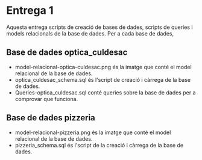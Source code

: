 # Entrega 1

Aquesta entrega scripts de creació de bases de dades, scripts de queries i models relacionals de la base de dades. Per a cada base de dades,

## Base de dades optica_culdesac

- model-relacional-optica-culdesac.png és la imatge que conté el model relacional de la base de dades.
- optica_culdesac_schema.sql és l'script de creació i càrrega de la base de dades.
- Queries-optica_culdesac.sql conté queries sobre la base de dades per a comprovar que funciona.

## Base de dades pizzeria

- model-relacional-pizzeria.png és la imatge que conté el model relacional de la base de dades.
- pizzeria_schema.sql és l'script de la creació i càrrega de la base de dades.
